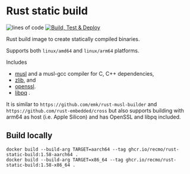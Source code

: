 # Rust static build

![lines of code](https://img.shields.io/tokei/lines/github/recmo/rust-static-build)
[![Build, Test & Deploy](https://github.com/recmo/rust-static-build/actions/workflows/build-test-deploy.yml/badge.svg)](https://github.com/recmo/rust-static-build/actions/workflows/build-test-deploy.yml)

Rust build image to create statically compiled binaries.

Supports both `linux/amd64` and `linux/arm64` platforms.

Includes

* [musl](https://musl.libc.org/) and a musl-gcc compiler for C, C++ dependencies,
* [zlib](https://zlib.net/), and
* [openssl](https://www.openssl.org/).
* [libpq](https://www.postgresql.org/docs/current/libpq.html) .

It is similar to `https://github.com/emk/rust-musl-builder` and `https://github.com/rust-embedded/cross` but also supports building with arm64 as host (i.e. Apple Silicon) and has OpenSSL and libpq included.

## Build locally


```
docker build --build-arg TARGET=aarch64 --tag ghcr.io/recmo/rust-static-build:1.58-aarch64 .
docker build --build-arg TARGET=x86_64 --tag ghcr.io/recmo/rust-static-build:1.58-x86_64 .
```
